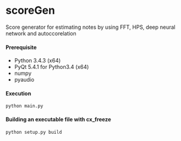 # scoreGen

Score generator for estimating notes by using FFT, HPS, deep neural network and autoccorelation

#### Prerequisite
* Python 3.4.3 (x64)
* PyQt 5.4.1 for Python3.4 (x64)
* numpy
* pyaudio

#### Execution
    python main.py
  
#### Building an executable file with cx_freeze
    python setup.py build
